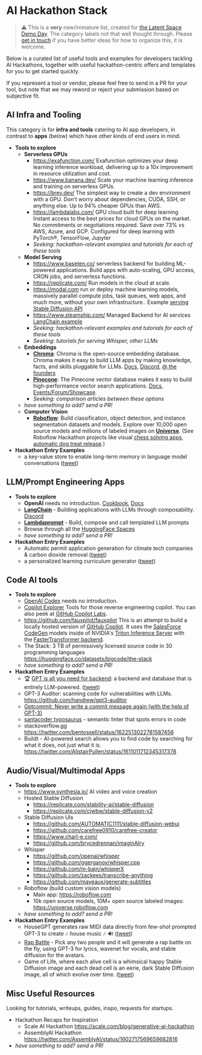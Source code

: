 # AI Hackathon Stack

> ⚠️ This is a **very** new/immature list, created for [the Latent Space Demo Day](https://lspace.swyx.io/p/demo-day-2023). The category labels not that well thought through. Please [get in touch](https://discord.gg/gR6yP6wbfq) if you have better ideas for how to organize this, it is welcome.

Below is a curated list of useful tools and examples for developers tackling AI Hackathons, together with useful hackathon-centric offers and templates for you to get started quickly.

If you represent a tool or vendor, please feel free to send in a PR for your tool, but note that we may reword or reject your submission based on subjective fit.



## AI Infra and Tooling

This category is for **infra and tools** catering to AI app developers, in contrast to **apps** (below) which have other kinds of end users in mind.

- **Tools to explore**
  - **Serverless GPUs**
    - https://exafunction.com/ Exafunction optimizes your deep learning inference workload, delivering up to a 10x improvement in resource utilization and cost.
    - https://www.banana.dev/ Scale your machine learning inference and training on serverless GPUs.
    - https://brev.dev/ The simplest way to create a dev environment with a GPU. Don't worry about dependencies, CUDA, SSH, or anything else. Up to 94% cheaper GPUs than AWS.
    - https://lambdalabs.com/ GPU cloud built for deep learning
Instant access to the best prices for cloud GPUs on the market. No commitments or negotiations required. Save over 73% vs AWS, Azure, and GCP. Configured for deep learning with PyTorch®, TensorFlow, Jupyter
    - _Seeking: hackathon-relevant examples and tutorials for each of these tools_
  - **Model Serving**
    - https://www.baseten.co/ serverless backend for building ML-powered applications. Build apps with auto-scaling, GPU access, CRON jobs, and serverless functions.
    - https://replicate.com/ Run models in the cloud at scale.
    - https://modal.com run or deploy machine learning models, massively parallel compute jobs, task queues, web apps, and much more, without your own infrastructure.. Example [serving Stable Diffusion API](https://modal.com/docs/guide/ex/stable_diffusion_slackbot)
    - https://www.steamship.com/ Managed Backend for AI services [LangChain example](https://www.steamship.com/build/langchain-apps)
    - _Seeking: hackathon-relevant examples and tutorials for each of these tools_
    - _Seeking: tutorials for serving Whisper, other LLMs_
  - **Embeddings**
    - [**Chroma**](https://www.trychroma.com/): Chroma is the open-source embedding database. Chroma makes it easy to build LLM apps by making knowledge, facts, and skills pluggable for LLMs. [Docs](https://docs.trychroma.com/), [Discord](https://discord.gg/MMeYNTmh3x), [@ the founders](https://twitter.com/atroyn/status/1625568377766035456?s=20&t=m96ilnMSQjoyjVmp_kQHZA)
    - [**Pinecone**](https://www.pinecone.io/): The Pinecone vector database makes it easy to build high-performance vector search applications. [Docs](https://www.pinecone.io/docs/), [Events/Forum/Showcase](https://www.pinecone.io/community/).
    - _Seeking: comparison articles between these options_
  - _have something to add? send a PR!_
  - **Computer Vision**
    - [**Roboflow**](https://roboflow.com): Build classification, object detection, and instance segmentation datasets and models. Explore over 10,000 open source models and millions of labeled images on [**Universe**](https://universe.roboflow.com). (See Roboflow Hackathon projects like visual [chess solving apps](https://devpost.com/software/chess-boss),  [automatic dog treat release](https://www.hackster.io/satoshiii/visionai-automatic-dog-treat-dispenser-wroboflow-and-yolov5-a71fd2).)
- **Hackathon Entry Examples**
  -  a key-value store to enable long-term memory in language model conversations ([tweet](https://twitter.com/russelljkaplan/status/1616955361705197568?s=20&t=KIszRKntkT4Y-I-WwKI8Mg))

## LLM/Prompt Engineering Apps

- **Tools to explore**
  - **OpenAI** needs no introduction. [Cookbook](https://github.com/openai/openai-cookbook/), [Docs](https://platform.openai.com/docs/introduction/overview)
  - [**LangChain**](https://github.com/hwchase17/langchain/) - Building applications with LLMs through composability. [Discord](https://discord.gg/6adMQxSpJS)
  - [**Lambdaprompt**](https://github.com/approximatelabs/lambdaprompt) - Build, compose and call templated LLM prompts
  - Browse through all the [HuggingFace Spaces](https://huggingface.co/spaces)
  - _have something to add? send a PR!_
- **Hackathon Entry Examples**
  - Automatic permit application generation for climate tech companies & carbon dioxide removal ([tweet](https://twitter.com/russelljkaplan/status/1616957750940176384?s=20&t=frXEVPqaJUjMPJOhbD9AUg))
  - a personalized learning curriculum generator ([tweet](https://twitter.com/russelljkaplan/status/1616955367728222208?s=20&t=KIszRKntkT4Y-I-WwKI8Mg))

## Code AI tools

- **Tools to explore**
  - [OpenAI Codex](https://platform.openai.com/docs/models/codex) needs no introduction.
  - [Copilot Explorer](https://thakkarparth007.github.io/copilot-explorer/posts/copilot-internals.html#other-random-tidbits) Tools for those reverse engineering copilot. You can also peek at [GitHub Copilot Labs](https://marketplace.visualstudio.com/items?itemName=GitHub.copilot-labs).
  - https://github.com/fauxpilot/fauxpilot This is an attempt to build a locally hosted version of [GitHub Copilot](https://copilot.github.com/). It uses the [SalesForce CodeGen](https://github.com/salesforce/CodeGen) models inside of NVIDIA's [Triton Inference Server](https://developer.nvidia.com/nvidia-triton-inference-server) with the [FasterTransformer backend](https://github.com/triton-inference-server/fastertransformer_backend/).
  - The Stack: 3 TB of permissively licensed source code in 30 programming languages https://huggingface.co/datasets/bigcode/the-stack
  - _have something to add? send a PR!_
- **Hackathon Entry Examples**
  - 🏆 [GPT is all you need for backend](https://github.com/TheAppleTucker/backend-GPT): a backend and database that is entirely LLM-powered. ([tweet](https://twitter.com/karpathy/status/1618311660539904002))
  - GPT-3 Auditor: scanning code for vulnerabilities with LLMs. https://github.com/handrew/gpt3-auditor
  - [Gptcommit: Never write a commit message again (with the help of GPT-3)](https://zura.wiki/post/never-write-a-commit-message-again-with-the-help-of-gpt-3/)
  - [santacoder typosaurus]([url](https://twitter.com/corbtt/status/1616270918774575105)) - semantic linter that spots errors in code
  - stackoverflow.gg https://twitter.com/bentossell/status/1622513022781587456
  - Buildt -  AI-powered search allows you to find code by searching for what it does, not just what it is. https://twitter.com/AlistairPullen/status/1611011712345317378

## Audio/Visual/Multimodal Apps

- **Tools to explore**
  - https://www.synthesia.io/ AI video and voice creation
  - Hosted Stable Diffusion
    - https://replicate.com/stability-ai/stable-diffusion
    - https://replicate.com/cjwbw/stable-diffusion-v2
  - Stable Diffusion UIs
    - https://github.com/AUTOMATIC1111/stable-diffusion-webui
    - https://github.com/carefree0910/carefree-creator
    - https://www.charl-e.com/ 
    - https://github.com/brycedrennan/imaginAIry
  - Whisper
    - https://github.com/openai/whisper
    - https://github.com/ggerganov/whisper.cpp
    - https://github.com/m-bain/whisperX
    - https://github.com/zackees/transcribe-anything 
    - https://github.com/mayeaux/generate-subtitles
  - Roboflow (build custom vision models)
    - Main app: https://roboflow.com
    - 10k open source models, 10M+ open source labeled images: https://universe.roboflow.com
  - _have something to add? send a PR!_
- **Hackathon Entry Examples**
  - HouseGPT generates raw MIDI data directly from few-shot prompted GPT-3 to create 🎶 house music 🎶 🔊 ([tweet](https://twitter.com/russelljkaplan/status/1616997544307089408?s=20&t=frXEVPqaJUjMPJOhbD9AUg))
  - [Rap Battle](https://twitter.com/russelljkaplan/status/1617070021406265345?s=20&t=frXEVPqaJUjMPJOhbD9AUg) - Pick any two people and it will generate a rap battle on the fly, using GPT-3 for lyrics, wavenet for vocals, and stable diffusion for the avatars. 
  - Game of Life, where each alive cell is a whimsical happy Stable Diffusion image and each dead cell is an eerie, dark Stable Diffusion image, all of which evolve over time. ([tweet](https://twitter.com/russelljkaplan/status/1616955356189687810?s=20&t=KIszRKntkT4Y-I-WwKI8Mg))

## Misc Useful Resources

Looking for tutorials, writeups, guides, inspo, requests for startups.

- Hackathon Recaps for Inspiration
  - Scale AI Hackathon https://scale.com/blog/generative-ai-hackathon
  - AssemblyAI Hackathon https://twitter.com/AssemblyAI/status/1602717569659682816
- _have something to add? send a PR!_
